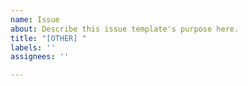 ```yaml
---
name: Issue
about: Describe this issue template's purpose here.
title: "[OTHER] "
labels: ''
assignees: ''

---
```



